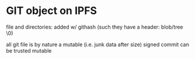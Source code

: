 # GIT object on IPFS


file and directories: added w/ githash (such they have a header: blob/tree \0)

all git file is by nature a mutable (i.e. junk data after size)
signed commit can be trusted mutable




